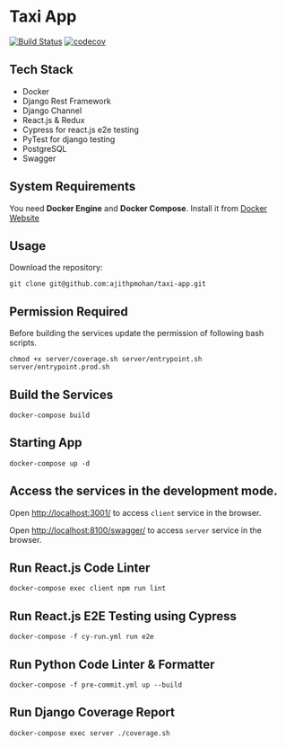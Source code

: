 # Taxi App

[![Build Status](https://travis-ci.com/ajithpmohan/taxi-app.svg?branch=master)](https://travis-ci.com/ajithpmohan/taxi-app) [![codecov](https://codecov.io/gh/ajithpmohan/taxi-app/branch/master/graph/badge.svg)](https://codecov.io/gh/ajithpmohan/taxi-app)

## Tech Stack

* Docker
* Django Rest Framework
* Django Channel
* React.js & Redux
* Cypress for react.js e2e testing
* PyTest for django testing
* PostgreSQL
* Swagger

## System Requirements

You need **Docker Engine** and **Docker Compose**. Install it from [Docker Website](https://docs.docker.com/)

## Usage

Download the repository:

    git clone git@github.com:ajithpmohan/taxi-app.git

## Permission Required

Before building the services update the permission of following bash scripts.

    chmod +x server/coverage.sh server/entrypoint.sh server/entrypoint.prod.sh

## Build the Services

    docker-compose build

## Starting App

    docker-compose up -d

## Access the services in the development mode.

Open [http://localhost:3001/](http://localhost:3001/) to access `client` service in the browser.

Open [http://localhost:8100/swagger/](http://localhost:8100/swagger/) to access `server` service in the browser.

## Run React.js Code Linter

    docker-compose exec client npm run lint

## Run React.js E2E Testing using Cypress

    docker-compose -f cy-run.yml run e2e

## Run Python Code Linter & Formatter

    docker-compose -f pre-commit.yml up --build

## Run Django Coverage Report

    docker-compose exec server ./coverage.sh
